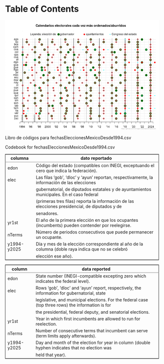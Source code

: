 
# Table of Contents



![img](./plot/cal.png)

Libro de códigos para fechasEleccionesMexicoDesde1994.csv

Codebook for fechasEleccionesMexicoDesde1994.csv

<table border="2" cellspacing="0" cellpadding="6" rules="groups" frame="hsides">


<colgroup>
<col  class="org-left" />

<col  class="org-left" />
</colgroup>
<thead>
<tr>
<th scope="col" class="org-left">columna</th>
<th scope="col" class="org-left">dato reportado</th>
</tr>
</thead>

<tbody>
<tr>
<td class="org-left">edon</td>
<td class="org-left">Código del estado (compatibles con INEGI, exceptuando el cero que indica la federación).</td>
</tr>


<tr>
<td class="org-left">elec</td>
<td class="org-left">Las filas ‘gob’, ‘dloc’ y ‘ayun’ reportan, respectivamente, la información de las elecciones</td>
</tr>


<tr>
<td class="org-left">&#xa0;</td>
<td class="org-left">gubernatorial, de diputados estatales y de ayuntamientos municipales. En el caso federal</td>
</tr>


<tr>
<td class="org-left">&#xa0;</td>
<td class="org-left">(primeras tres filas) reporta la información de las elecciones presidencial, de diputados y de</td>
</tr>


<tr>
<td class="org-left">&#xa0;</td>
<td class="org-left">senadores.</td>
</tr>


<tr>
<td class="org-left">yr1st</td>
<td class="org-left">El año de la primera elección en que los ocupantes (incumbents) pueden contender por reelegirse.</td>
</tr>


<tr>
<td class="org-left">nTerms</td>
<td class="org-left">Número de periodos consecutivos que puede permanecer un ocupante.</td>
</tr>


<tr>
<td class="org-left">y1994-y2025</td>
<td class="org-left">Día y mes de la elección correspondiente al año de la columna (doble raya indica que no se celebró</td>
</tr>


<tr>
<td class="org-left">&#xa0;</td>
<td class="org-left">elección ese año).</td>
</tr>
</tbody>
</table>

<table border="2" cellspacing="0" cellpadding="6" rules="groups" frame="hsides">


<colgroup>
<col  class="org-left" />

<col  class="org-left" />
</colgroup>
<thead>
<tr>
<th scope="col" class="org-left">column</th>
<th scope="col" class="org-left">data reported</th>
</tr>
</thead>

<tbody>
<tr>
<td class="org-left">edon</td>
<td class="org-left">State number (INEGI-compatible excepting zero which indicates the federal level).</td>
</tr>


<tr>
<td class="org-left">elec</td>
<td class="org-left">Rows ‘gob’, ‘dloc’ and ‘ayun’ report, respectively, the information for gubernatorial, state</td>
</tr>


<tr>
<td class="org-left">&#xa0;</td>
<td class="org-left">legislative, and municipal elections. For the federal case (top three rows) the information is for</td>
</tr>


<tr>
<td class="org-left">&#xa0;</td>
<td class="org-left">the presidential, federal deputy, and senatorial elections.</td>
</tr>


<tr>
<td class="org-left">yr1st</td>
<td class="org-left">Year in which first incumbents are allowed to run for reelection.</td>
</tr>


<tr>
<td class="org-left">nTerms</td>
<td class="org-left">Number of consecutive terms that incumbent can serve (term limits apply afterwards).</td>
</tr>


<tr>
<td class="org-left">y1994-y2025</td>
<td class="org-left">Day and month of the election for year in column (double hyphen indicates that no election was</td>
</tr>


<tr>
<td class="org-left">&#xa0;</td>
<td class="org-left">held that year).</td>
</tr>
</tbody>
</table>

